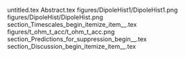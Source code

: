 untitled.tex
Abstract.tex
figures/DipoleHist1/DipoleHist1.png
figures/DipoleHist/DipoleHist.png
section_Timescales_begin_itemize_item__.tex
figures/t_ohm_t_acc/t_ohm_t_acc.png
section_Predictions_for_suppression_begin__.tex
section_Discussion_begin_itemize_item__.tex